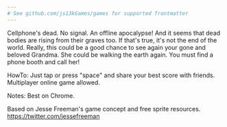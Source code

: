 ```yaml
---
# See github.com/js13kGames/games for supported frontmatter
---
```

Cellphone's dead. No signal. An offline apocalypse!
And it seems that dead bodies are rising from their graves too.
If that's true, it's not the end of the world. Really, this could be a good chance to see again your gone and beloved Grandma. She could be walking the earth again.
You must find a phone booth and call her!

HowTo:
Just tap or press "space" and share your best score with friends.
Multiplayer online game allowed.

Notes:
Best on Chrome.

Based on Jesse Freeman's game concept and free sprite resources.
https://twitter.com/jessefreeman
